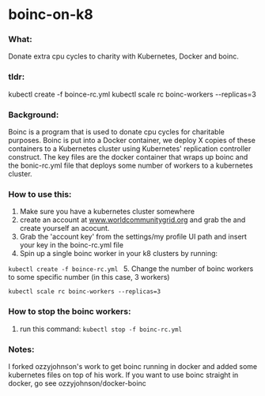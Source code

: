 boinc-on-k8
===========

### What: 
Donate extra cpu cycles to charity with Kubernetes, Docker and boinc.

### tldr: 
kubectl create -f boince-rc.yml 
kubectl scale rc boinc-workers --replicas=3

### Background:

Boinc is a program that is used to donate cpu cycles for charitable purposes. Boinc is put into a Docker container, we deploy X copies of these containers to a Kubernetes cluster using Kubernetes' replication controller construct. The key files are the docker container that wraps up boinc and the bonic-rc.yml file that deploys some number of workers to a kubernetes cluster. 


 ### How to use this:

 1. Make sure you have a kubernetes cluster somewhere
 2. create an account at www.worldcommunitygrid.org and grab the and create yourself an acocunt. 
 3. Grab the 'account key' from the settings/my profile UI path and insert your key in the boinc-rc.yml file
 4. Spin up a single  boinc worker in your k8 clusters by running:
 
 `kubectl create -f boince-rc.yml `
 5. Change the number of boinc workers to some specific number (in this case, 3 workers)
 
 `kubectl scale rc boinc-workers --replicas=3`
 
### How to stop the boinc workers:

 1. run this command:
 `kubectl stop -f boinc-rc.yml `




### Notes:

I forked ozzyjohnson's work to get boinc running in docker and added some kubernetes files on top of his work. If you want to use boinc straight in docker, go see ozzyjohnson/docker-boinc

